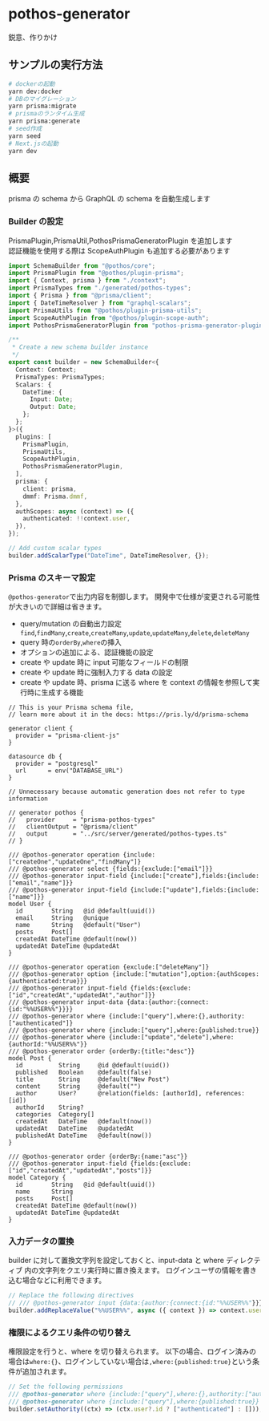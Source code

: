 # pothos-generator

鋭意、作りかけ

## サンプルの実行方法

```sh
# dockerの起動
yarn dev:docker
# DBのマイグレーション
yarn prisma:migrate
# prismaのランタイム生成
yarn prisma:generate
# seed作成
yarn seed
# Next.jsの起動
yarn dev
```

## 概要

prisma の schema から GraphQL の schema を自動生成します

### Builder の設定

PrismaPlugin,PrismaUtil,PothosPrismaGeneratorPlugin を追加します  
認証機能を使用する際は ScopeAuthPlugin も追加する必要があります

```ts
import SchemaBuilder from "@pothos/core";
import PrismaPlugin from "@pothos/plugin-prisma";
import { Context, prisma } from "./context";
import PrismaTypes from "./generated/pothos-types";
import { Prisma } from "@prisma/client";
import { DateTimeResolver } from "graphql-scalars";
import PrismaUtils from "@pothos/plugin-prisma-utils";
import ScopeAuthPlugin from "@pothos/plugin-scope-auth";
import PothosPrismaGeneratorPlugin from "pothos-prisma-generator-plugin";

/**
 * Create a new schema builder instance
 */
export const builder = new SchemaBuilder<{
  Context: Context;
  PrismaTypes: PrismaTypes;
  Scalars: {
    DateTime: {
      Input: Date;
      Output: Date;
    };
  };
}>({
  plugins: [
    PrismaPlugin,
    PrismaUtils,
    ScopeAuthPlugin,
    PothosPrismaGeneratorPlugin,
  ],
  prisma: {
    client: prisma,
    dmmf: Prisma.dmmf,
  },
  authScopes: async (context) => ({
    authenticated: !!context.user,
  }),
});

// Add custom scalar types
builder.addScalarType("DateTime", DateTimeResolver, {});
```

### Prisma のスキーマ設定

`@pothos-generator`で出力内容を制御します。
開発中で仕様が変更される可能性が大きいので詳細は省きます。

- query/mutation の自動出力設定  
  `find`,`findMany`,`create`,`createMany`,`update`,`updateMany`,`delete`,`deleteMany`
- query 時の`orderBy`,`where`の挿入
- オプションの追加による、認証機能の設定
- create や update 時に input 可能なフィールドの制限
- create や update 時に強制入力する data の設定
- create や update 時、prisma に送る where を context の情報を参照して実行時に生成する機能

```prisma
// This is your Prisma schema file,
// learn more about it in the docs: https://pris.ly/d/prisma-schema

generator client {
  provider = "prisma-client-js"
}

datasource db {
  provider = "postgresql"
  url      = env("DATABASE_URL")
}

// Unnecessary because automatic generation does not refer to type information

// generator pothos {
//   provider     = "prisma-pothos-types"
//   clientOutput = "@prisma/client"
//   output       = "../src/server/generated/pothos-types.ts"
// }

/// @pothos-generator operation {include:["createOne","updateOne","findMany"]}
/// @pothos-generator select {fields:{exclude:["email"]}}
/// @pothos-generator input-field {include:["create"],fields:{include:["email","name"]}}
/// @pothos-generator input-field {include:["update"],fields:{include:["name"]}}
model User {
  id        String   @id @default(uuid())
  email     String   @unique
  name      String   @default("User")
  posts     Post[]
  createdAt DateTime @default(now())
  updatedAt DateTime @updatedAt
}

/// @pothos-generator operation {exclude:["deleteMany"]}
/// @pothos-generator option {include:["mutation"],option:{authScopes:{authenticated:true}}}
/// @pothos-generator input-field {fields:{exclude:["id","createdAt","updatedAt","author"]}}
/// @pothos-generator input-data {data:{author:{connect:{id:"%%USER%%"}}}}
/// @pothos-generator where {include:["query"],where:{},authority:["authenticated"]}
/// @pothos-generator where {include:["query"],where:{published:true}}
/// @pothos-generator where {include:["update","delete"],where:{authorId:"%%USER%%"}}
/// @pothos-generator order {orderBy:{title:"desc"}}
model Post {
  id          String     @id @default(uuid())
  published   Boolean    @default(false)
  title       String     @default("New Post")
  content     String     @default("")
  author      User?      @relation(fields: [authorId], references: [id])
  authorId    String?
  categories  Category[]
  createdAt   DateTime   @default(now())
  updatedAt   DateTime   @updatedAt
  publishedAt DateTime   @default(now())
}

/// @pothos-generator order {orderBy:{name:"asc"}}
/// @pothos-generator input-field {fields:{exclude:["id","createdAt","updatedAt","posts"]}}
model Category {
  id        String   @id @default(uuid())
  name      String
  posts     Post[]
  createdAt DateTime @default(now())
  updatedAt DateTime @updatedAt
}

```

### 入力データの置換

builder に対して置換文字列を設定しておくと、input-data と where ディレクティブ 内の文字列をクエリ実行時に置き換えます。
ログインユーザの情報を書き込む場合などに利用できます。

```ts
// Replace the following directives
// /// @pothos-generator input {data:{author:{connect:{id:"%%USER%%"}}}}
builder.addReplaceValue("%%USER%%", async ({ context }) => context.user?.id);
```

### 権限によるクエリ条件の切り替え

権限設定を行うと、where を切り替えられます。
以下の場合、ログイン済みの場合は`where:{}`、ログインしていない場合は`,where:{published:true}`という条件が追加されます。

```ts
// Set the following permissions
/// @pothos-generator where {include:["query"],where:{},authority:["authenticated"]}
/// @pothos-generator where {include:["query"],where:{published:true}}
builder.setAuthority((ctx) => (ctx.user?.id ? ["authenticated"] : []));
```
